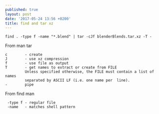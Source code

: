 ```yaml
---
published: true
layout: post
date: '2017-05-24 13:56 +0200'
title: find and tar xz
---
```

    find . -type f -name "*.blend" | tar -cJf blenderBlends.tar.xz -T -
    
From man tar

    c        - create
    J        - use xz compression
    f        - use file as output
    T        - get names to extract or create from FILE
             Unless specified otherwise, the FILE must contain a list of names 
             separated by ASCII LF (i.e. one name per  line).
    -        pipe
    
From find man

     -type f - regular file
     -name   - matches shell pattern

    